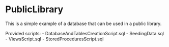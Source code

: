 # PublicLibrary

This is a simple example of a database that can be used in a public library.

Provided scripts:
     - DatabaseAndTablesCreationScript.sql
     - SeedingData.sql
     - ViewsScript.sql
     - StoredProceduresScript.sql
